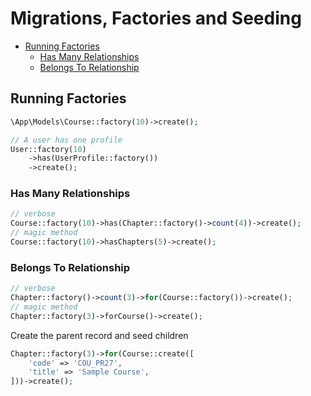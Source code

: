 # Migrations, Factories and Seeding

<!-- TOC -->

- [Running Factories](#running-factories)
    - [Has Many Relationships](#has-many-relationships)
    - [Belongs To Relationship](#belongs-to-relationship)

<!-- /TOC -->

<a id="markdown-running-factories" name="running-factories"></a>

## Running Factories

```php
\App\Models\Course::factory(10)->create();
```

```php
// A user has one profile
User::factory(10)
    ->has(UserProfile::factory())
    ->create();
```

<a id="markdown-has-many-relationships" name="has-many-relationships"></a>

### Has Many Relationships

```php
// verbose
Course::factory(10)->has(Chapter::factory()->count(4))->create();
// magic method
Course::factory(10)->hasChapters(5)->create();
```
<a id="markdown-belongs-to-relationship" name="belongs-to-relationship"></a>

### Belongs To Relationship

```php
// verbose
Chapter::factory()->count(3)->for(Course::factory())->create();
// magic method
Chapter::factory(3)->forCourse()->create();

```


Create the parent record and seed children

```php
Chapter::factory(3)->for(Course::create([
    'code' => 'COU_PR27',
    'title' => 'Sample Course',
]))->create();
```


